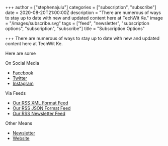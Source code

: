 +++
author = ["stephenajulu"]
categories = ["subscription", "subscribe"]
date = 2020-08-20T21:00:00Z
description = "There are numerous of ways to stay up to date with new and updated content here at TechWit Ke."
image = "/images/subscribe.svg"
tags = ["feed", "newsletter", "subscription options", "subscription", "subscribe"]
title = "Subscription Options"

+++
There are numerous of ways to stay up to date with new and updated content here at TechWit Ke.

Here are some

On Social Media

* [Facebook](https://facebook.com/techwitke)
* [Twitter](https://twitter.com/techwitke)
* [Instagram](https://instagram.com/techwitke)

Via Feeds

* [Our RSS XML Format Feed](https://techwit2.netlify.app/index.xml)
* [Our RSS JSON Format Feed](https://techwit2.netlify.app/feed.json)
* [Our RSS Newsletter Feed](https://buttondown.email/techwitke/rss)

Other Means

* [Newsletter](https://buttondown.email/techwitke)
* [Website](https://techwit2.netlify.app)